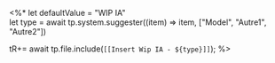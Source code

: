  
 <%*
let defaultValue = "WIP IA"  
let type = await tp.system.suggester((item) => item, ["Model", "Autre1", "Autre2"])

tR+= await tp.file.include(`[[Insert Wip IA - ${type}]]`);
%>